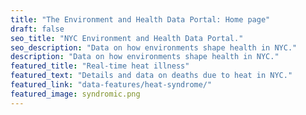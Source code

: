 ```yaml
---
title: "The Environment and Health Data Portal: Home page"
draft: false
seo_title: "NYC Environment and Health Data Portal."
seo_description: "Data on how environments shape health in NYC."
description: "Data on how environments shape health in NYC."
featured_title: "Real-time heat illness"
featured_text: "Details and data on deaths due to heat in NYC."
featured_link: "data-features/heat-syndrome/"
featured_image: syndromic.png
---
```

